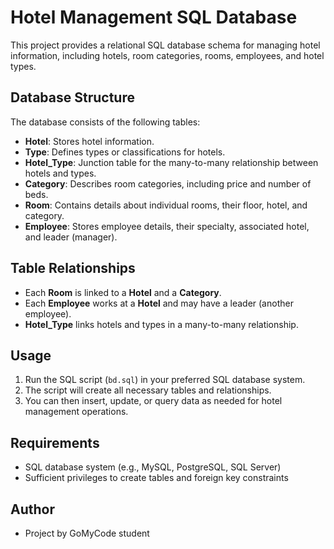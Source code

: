 # Hotel Management SQL Database

This project provides a relational SQL database schema for managing hotel information, including hotels, room categories, rooms, employees, and hotel types.

## Database Structure

The database consists of the following tables:

- **Hotel**: Stores hotel information.
- **Type**: Defines types or classifications for hotels.
- **Hotel_Type**: Junction table for the many-to-many relationship between hotels and types.
- **Category**: Describes room categories, including price and number of beds.
- **Room**: Contains details about individual rooms, their floor, hotel, and category.
- **Employee**: Stores employee details, their specialty, associated hotel, and leader (manager).

## Table Relationships

- Each **Room** is linked to a **Hotel** and a **Category**.
- Each **Employee** works at a **Hotel** and may have a leader (another employee).
- **Hotel_Type** links hotels and types in a many-to-many relationship.

## Usage

1. Run the SQL script (`bd.sql`) in your preferred SQL database system.
2. The script will create all necessary tables and relationships.
3. You can then insert, update, or query data as needed for hotel management operations.

## Requirements

- SQL database system (e.g., MySQL, PostgreSQL, SQL Server)
- Sufficient privileges to create tables and foreign key constraints

## Author

- Project by GoMyCode student
